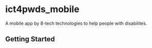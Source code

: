 # ict4pwds_mobile

A mobile app by 8-tech technologies to help people with disabilites.

## Getting Started

